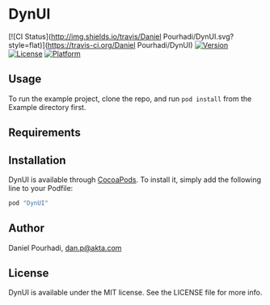 # DynUI

[![CI Status](http://img.shields.io/travis/Daniel Pourhadi/DynUI.svg?style=flat)](https://travis-ci.org/Daniel Pourhadi/DynUI)
[![Version](https://img.shields.io/cocoapods/v/DynUI.svg?style=flat)](http://cocoapods.org/pods/DynUI)
[![License](https://img.shields.io/cocoapods/l/DynUI.svg?style=flat)](http://cocoapods.org/pods/DynUI)
[![Platform](https://img.shields.io/cocoapods/p/DynUI.svg?style=flat)](http://cocoapods.org/pods/DynUI)

## Usage

To run the example project, clone the repo, and run `pod install` from the Example directory first.

## Requirements

## Installation

DynUI is available through [CocoaPods](http://cocoapods.org). To install
it, simply add the following line to your Podfile:

```ruby
pod "DynUI"
```

## Author

Daniel Pourhadi, dan.p@akta.com

## License

DynUI is available under the MIT license. See the LICENSE file for more info.

